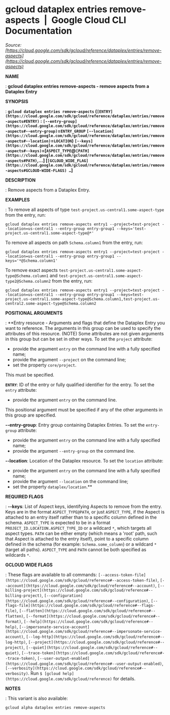 # gcloud dataplex entries remove-aspects  |  Google Cloud CLI Documentation

*Source: [https://cloud.google.com/sdk/gcloud/reference/dataplex/entries/remove-aspects](https://cloud.google.com/sdk/gcloud/reference/dataplex/entries/remove-aspects)*

**NAME**

: **gcloud dataplex entries remove-aspects - remove aspects from a Dataplex Entry**

**SYNOPSIS**

: **`gcloud dataplex entries remove-aspects` (`[ENTRY](https://cloud.google.com/sdk/gcloud/reference/dataplex/entries/remove-aspects#ENTRY)` : `[--entry-group](https://cloud.google.com/sdk/gcloud/reference/dataplex/entries/remove-aspects#--entry-group)`=`ENTRY_GROUP` `[--location](https://cloud.google.com/sdk/gcloud/reference/dataplex/entries/remove-aspects#--location)`=`LOCATION`) `[--keys](https://cloud.google.com/sdk/gcloud/reference/dataplex/entries/remove-aspects#--keys)`=[`ASPECT_TYPE`@`[PATH](https://cloud.google.com/sdk/gcloud/reference/dataplex/entries/remove-aspects#PATH)`,…] [`[GCLOUD_WIDE_FLAG](https://cloud.google.com/sdk/gcloud/reference/dataplex/entries/remove-aspects#GCLOUD-WIDE-FLAGS) …`]**

**DESCRIPTION**

: Remove aspects from a Dataplex Entry.

**EXAMPLES**

: To remove all aspects of type
`test-project.us-central1.some-aspect-type` from the entry, run:

```
gcloud dataplex entries remove-aspects entry1 --project=test-project --location=us-central1 --entry-group entry-group1 --keys='test-project.us-central1.some-aspect-type@*'
```

To remove all aspects on path `Schema.column1` from the entry, run:

```
gcloud dataplex entries remove-aspects entry1 --project=test-project --location=us-central1 --entry-group entry-group1 --keys='*@Schema.column1'
```

To remove exact aspects
`test-project.us-central1.some-aspect-type@Schema.column1` and
`test-project.us-central1.some-aspect-type2@Schema.column2` from the
entry, run:

```
gcloud dataplex entries remove-aspects entry1 --project=test-project --location=us-central1 --entry-group entry-group1 --keys=test-project.us-central1.some-aspect-type@Schema.column1,test-project.us-central2.some-aspect-type@Schema.column2
```

**POSITIONAL ARGUMENTS**

: **Entry resource - Arguments and flags that define the Dataplex Entry you want to
reference. The arguments in this group can be used to specify the attributes of
this resource. (NOTE) Some attributes are not given arguments in this group but
can be set in other ways.
To set the `project` attribute:

- provide the argument `entry` on the command line with a fully
specified name;
- provide the argument `--project` on the command line;
- set the property `core/project`.

This must be specified.

**`ENTRY`**:
ID of the entry or fully qualified identifier for the entry.
To set the `entry` attribute:

- provide the argument `entry` on the command line.

This positional argument must be specified if any of the other arguments in this
group are specified.

**--entry-group**:
Entry group containing Dataplex Entries.
To set the `entry-group` attribute:

- provide the argument `entry` on the command line with a fully
specified name;
- provide the argument `--entry-group` on the command line.

**--location**:
Location of the Dataplex resource.
To set the `location` attribute:

- provide the argument `entry` on the command line with a fully
specified name;
- provide the argument `--location` on the command line;
- set the property `dataplex/location`.**

**REQUIRED FLAGS**

: **--keys**:
List of Aspect keys, identifying Aspects to remove from the entry.
Keys are in the format ``ASPECT_TYPE@PATH``, or
just ``ASPECT_TYPE``, if the Aspect is attached
to an entry itself rather than to a specific column defined in the schema.
``ASPECT_TYPE`` is expected to be in a format
``PROJECT_ID.LOCATION.ASPECT_TYPE_ID`` or a
wildcard `*`, which targets all aspect types.
``PATH`` can be either empty (which means a
'root' path, such that Aspect is attached to the entry itself), point to a
specific column defined in the schema (for example:
`Schema.some_column`) or a wildcard `*` (target all
paths).
``ASPECT_TYPE`` and
``PATH`` cannot be both specified as wildcards
`*`.

**GCLOUD WIDE FLAGS**

: These flags are available to all commands: `[--access-token-file](https://cloud.google.com/sdk/gcloud/reference#--access-token-file)`,
`[--account](https://cloud.google.com/sdk/gcloud/reference#--account)`, `[--billing-project](https://cloud.google.com/sdk/gcloud/reference#--billing-project)`,
`[--configuration](https://cloud.google.com/sdk/gcloud/reference#--configuration)`,
`[--flags-file](https://cloud.google.com/sdk/gcloud/reference#--flags-file)`,
`[--flatten](https://cloud.google.com/sdk/gcloud/reference#--flatten)`, `[--format](https://cloud.google.com/sdk/gcloud/reference#--format)`, `[--help](https://cloud.google.com/sdk/gcloud/reference#--help)`, `[--impersonate-service-account](https://cloud.google.com/sdk/gcloud/reference#--impersonate-service-account)`,
`[--log-http](https://cloud.google.com/sdk/gcloud/reference#--log-http)`,
`[--project](https://cloud.google.com/sdk/gcloud/reference#--project)`, `[--quiet](https://cloud.google.com/sdk/gcloud/reference#--quiet)`, `[--trace-token](https://cloud.google.com/sdk/gcloud/reference#--trace-token)`, `[--user-output-enabled](https://cloud.google.com/sdk/gcloud/reference#--user-output-enabled)`,
`[--verbosity](https://cloud.google.com/sdk/gcloud/reference#--verbosity)`.
Run `$ [gcloud help](https://cloud.google.com/sdk/gcloud/reference)` for details.

**NOTES**

: This variant is also available:

```
gcloud alpha dataplex entries remove-aspects
```